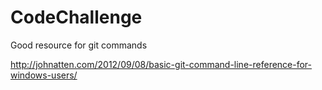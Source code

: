 # CodeChallenge

Good resource for git commands

http://johnatten.com/2012/09/08/basic-git-command-line-reference-for-windows-users/